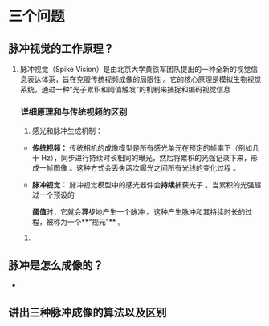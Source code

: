# 三个问题



## 脉冲视觉的工作原理？

1. 脉冲视觉（Spike Vision）是由北京大学黄铁军团队提出的一种全新的视觉信息表达体系，旨在克服传统视频成像的局限性 。它的核心原理是模拟生物视觉系统，通过一种“光子累积和阈值触发”的机制来捕捉和编码视觉信息  

   ### 详细原理和与传统视频的区别

   1. 感光和脉冲生成机制：

   * **传统视频：** 传统相机的成像模型是所有感光单元在预定的帧率下（例如几十 Hz），同步进行持续时长相同的曝光，然后将累积的光强记录下来，形成一帧图像 。这种方式会丢失两次曝光之间所有光线的变化过程 。

   * **脉冲视觉：** 脉冲视觉模型中的感光器件会**持续**捕获光子 。当累积的光强超过一个预设的

     **阈值**时，它就会**异步**地产生一个脉冲 。这种产生脉冲和其持续时长的过程，被称为一个**“视元”** 。

   1. 

## 脉冲是怎么成像的？

* 

## 讲出三种脉冲成像的算法以及区别